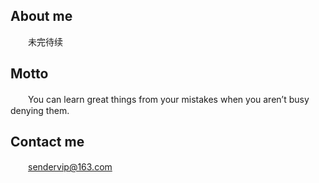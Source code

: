 ## About me ##
　　未完待续

## Motto
　　You can learn great things from your mistakes when you aren’t busy denying them.

## Contact me
　　sendervip@163.com



